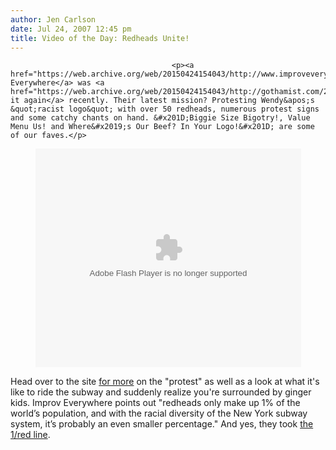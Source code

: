 ```yaml
---
author: Jen Carlson
date: Jul 24, 2007 12:45 pm
title: Video of the Day: Redheads Unite!
---
```


	
										<p><a href="https://web.archive.org/web/20150424154043/http://www.improveverywhere.com/">Improv Everywhere</a> was <a href="https://web.archive.org/web/20150424154043/http://gothamist.com/2005/08/29/charlie_todd_prankster.php">at it again</a> recently. Their latest mission? Protesting Wendy&apos;s &quot;racist logo&quot; with over 50 redheads, numerous protest signs and some catchy chants on hand. &#x201D;Biggie Size Bigotry!, Value Menu Us! and Where&#x2019;s Our Beef? In Your Logo!&#x201D; are some of our faves.</p>

<p align="center"><object width="425" height="350"><param name="movie" value="http://www.youtube.com/v/FoPmd_wc7s8"><param name="wmode" value="transparent"><embed src="https://web.archive.org/web/20150424154043oe_/http://www.youtube.com/v/FoPmd_wc7s8" type="application/x-shockwave-flash" wmode="transparent" width="425" height="350"></object></p><p>

</p><p>Head over to the site <a href="https://web.archive.org/web/20150424154043/http://www.improveverywhere.com/2007/07/24/redheads/#more-165">for more</a> on the &quot;protest&quot; as well as a look at what it&apos;s like to ride the subway and suddenly realize you&apos;re surrounded by ginger kids. Improv Everywhere points out &quot;redheads only make up 1% of the world&#x2019;s population, and with the racial diversity of the New York subway system, it&#x2019;s probably an even smaller percentage.&quot; And yes, they took <a href="https://web.archive.org/web/20150424154043/http://gothamist.com/2007/07/23/best_subway_1_t.php">the 1/red line</a>.</p>					
										
									
				